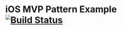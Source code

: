 # iOS MVP Pattern Example [![Build Status](https://travis-ci.org/ivan-podibka/ios-mvp-pattern-example.svg?branch=master)](https://travis-ci.org/ivan-podibka/ios-mvp-pattern-example)
